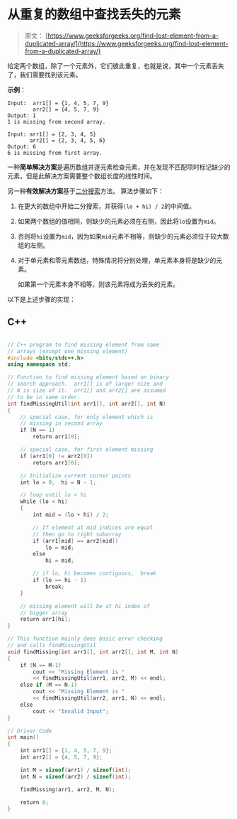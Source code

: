 # 从重复的数组中查找丢失的元素

> 原文： [https://www.geeksforgeeks.org/find-lost-element-from-a-duplicated-array/](https://www.geeksforgeeks.org/find-lost-element-from-a-duplicated-array/)

给定两个数组，除了一个元素外，它们彼此重复，也就是说，其中一个元素丢失了，我们需要找到该元素。

**示例**：

```
Input:  arr1[] = {1, 4, 5, 7, 9}
        arr2[] = {4, 5, 7, 9}
Output: 1
1 is missing from second array.

Input: arr1[] = {2, 3, 4, 5}
       arr2[] = {2, 3, 4, 5, 6}
Output: 6
6 is missing from first array.
```



一种**简单解决方案**是遍历数组并逐元素检查元素，并在发现不匹配项时标记缺少的元素，但是此解决方案需要整个数组长度的线性时间。

另一种**有效解决方案**基于[二分搜索](http://geeksquiz.com/binary-search/)方法。 算法步骤如下：

1.  在更大的数组中开始二分搜索，并获得`(lo + hi) / 2`的中间值。

2.  如果两个数组的值相同，则缺少的元素必须在右侧，因此将`lo`设置为`mid`。

3.  否则将`hi`设置为`mid`，因为如果`mid`元素不相等，则缺少的元素必须位于较大数组的左侧。

4.  对于单元素和零元素数组，特殊情况将分别处理，单元素本身将是缺少的元素。

    如果第一个元素本身不相等，则该元素将成为丢失的元素。

以下是上述步骤的实现：

## C++ 

```cpp

// C++ program to find missing element from same 
// arrays (except one missing element) 
#include <bits/stdc++.h> 
using namespace std; 

// Function to find missing element based on binary 
// search approach.  arr1[] is of larger size and 
// N is size of it.  arr1[] and arr2[] are assumed 
// to be in same order. 
int findMissingUtil(int arr1[], int arr2[], int N) 
{ 
    // special case, for only element which is 
    // missing in second array 
    if (N == 1) 
        return arr1[0]; 

    // special case, for first element missing 
    if (arr1[0] != arr2[0]) 
        return arr1[0]; 

    // Initialize current corner points 
    int lo = 0,  hi = N - 1; 

    // loop until lo < hi 
    while (lo < hi) 
    { 
        int mid = (lo + hi) / 2; 

        // If element at mid indices are equal 
        // then go to right subarray 
        if (arr1[mid] == arr2[mid]) 
            lo = mid; 
        else
            hi = mid; 

        // if lo, hi becomes contiguous,  break 
        if (lo == hi - 1) 
            break; 
    } 

    // missing element will be at hi index of 
    // bigger array 
    return arr1[hi]; 
} 

// This function mainly does basic error checking 
// and calls findMissingUtil 
void findMissing(int arr1[], int arr2[], int M, int N) 
{ 
    if (N == M-1) 
        cout << "Missing Element is "
        << findMissingUtil(arr1, arr2, M) << endl; 
    else if (M == N-1) 
        cout << "Missing Element is "
        << findMissingUtil(arr2, arr1, N) << endl; 
    else
        cout << "Invalid Input"; 
} 

// Driver Code 
int main() 
{ 
    int arr1[] = {1, 4, 5, 7, 9}; 
    int arr2[] = {4, 5, 7, 9}; 

    int M = sizeof(arr1) / sizeof(int); 
    int N = sizeof(arr2) / sizeof(int); 

    findMissing(arr1, arr2, M, N); 

    return 0; 
} 

```